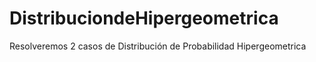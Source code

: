 # DistribuciondeHipergeometrica
Resolveremos 2 casos de Distribución de Probabilidad Hipergeometrica
